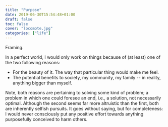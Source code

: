 ```yaml
---
title: "Purpose"
date: 2019-06-30T15:54:48+01:00
draft: false
toc: false
cover: "locomote.jpg"
categories: ["life"]
---
```

Framing.

In a perfect world, I would only work on things because of (at least) one of the two following reasons:

* For the beauty of it. The way that particular thing would make me feel.
* The potential benefits to society, my community, my family -- in reality, anything bigger than myself.

Note, both reasons are pertaining to solving some kind of problem; a problem in which one could foresee an end, i.e., a solution, not necessarily optimal. Although the second seems far more altruistic than the first, both are inherently selfish pursuits. It goes without saying, but for completeness: I would never consciously put any positive effort towards anything purposefully conceived to harm others.